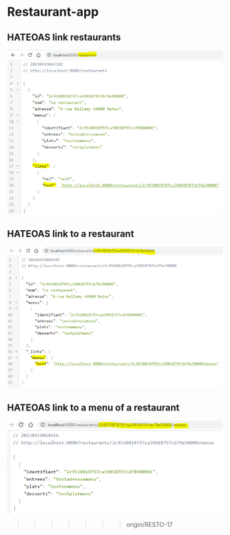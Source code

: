 # Restaurant-app

## HATEOAS link restaurants
![link-restaurants.PNG](link-restaurants.PNG)
## HATEOAS link to a restaurant
![link-a-restaurant.PNG](link-a-restaurant.PNG)
## HATEOAS link to a menu of a restaurant
![link-a-menu-restaurant.PNG](link-a-menu-restaurant.PNG)
>>>>>>> origin/RESTO-17
